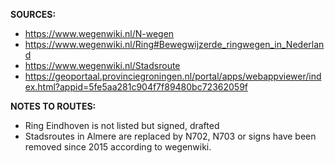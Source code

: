 ﻿**SOURCES:**
- https://www.wegenwiki.nl/N-wegen
- https://www.wegenwiki.nl/Ring#Bewegwijzerde_ringwegen_in_Nederland
- https://www.wegenwiki.nl/Stadsroute
- https://geoportaal.provinciegroningen.nl/portal/apps/webappviewer/index.html?appid=5fe5aa281c904f7f89480bc72362059f


**NOTES TO ROUTES:**
- Ring Eindhoven is not listed but signed, drafted
- Stadsroutes in Almere are replaced by N702, N703 or signs have been removed since 2015 according to wegenwiki.
